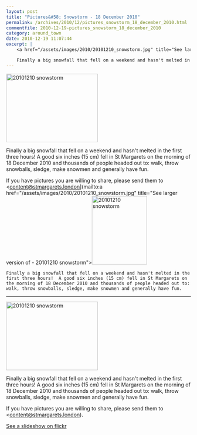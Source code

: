 ```yaml
---
layout: post
title: "Pictures&#58; Snowstorm - 18 December 2010"
permalink: /archives/2010/12/pictures_snowstorm_18_december_2010.html
commentfile: 2010-12-19-pictures_snowstorm_18_december_2010
category: around_town
date: 2010-12-19 11:07:44
excerpt: |
    <a href="/assets/images/2010/20101210_snowstorm.jpg" title="See larger version of - 20101210 snowstorm"><img src="/assets/images/2010/20101210_snowstorm.jpg" width="150" height="187" alt="20101210 snowstorm" class="photo right" /></a>

    Finally a big snowfall that fell on a weekend and hasn't melted in the first three hours!  A good six inches (15 cm) fell in St Margarets on the morning of 18 December 2010 and thousands of people headed out to: walk, throw snowballs, sledge, make snowmen and generally have fun.
---
```


<a href="/assets/images/2010/20101210_snowstorm.jpg" title="See larger version of - 20101210 snowstorm"><img src="/assets/images/2010/20101210_snowstorm.jpg" width="250" height="187" alt="20101210 snowstorm" class="photo right" /></a>

Finally a big snowfall that fell on a weekend and hasn't melted in the first three hours! A good six inches (15 cm) fell in St Margarets on the morning of 18 December 2010 and thousands of people headed out to: walk, throw snowballs, sledge, make snowmen and generally have fun.

If you have pictures you are willing to share, please send them to <content@stmargarets.london](mailto:a href="/assets/images/2010/20101210_snowstorm.jpg" title="See larger version of - 20101210 snowstorm"><img src="/assets/images/2010/20101210_snowstorm.jpg" width="150" height="187" alt="20101210 snowstorm" class="photo right" /></a>

    Finally a big snowfall that fell on a weekend and hasn't melted in the first three hours!  A good six inches (15 cm) fell in St Margarets on the morning of 18 December 2010 and thousands of people headed out to: walk, throw snowballs, sledge, make snowmen and generally have fun.
---

<a href="/assets/images/2010/20101210_snowstorm.jpg" title="See larger version of - 20101210 snowstorm"><img src="/assets/images/2010/20101210_snowstorm.jpg" width="250" height="187" alt="20101210 snowstorm" class="photo right" /></a>

Finally a big snowfall that fell on a weekend and hasn't melted in the first three hours! A good six inches (15 cm) fell in St Margarets on the morning of 18 December 2010 and thousands of people headed out to: walk, throw snowballs, sledge, make snowmen and generally have fun.

If you have pictures you are willing to share, please send them to <content@stmargarets.london).

[See a slideshow on flickr](https://www.flickr.com/photos/mahnke/albums/72157625629312390/show/)
